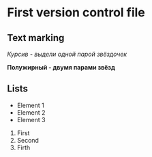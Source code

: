 # **First version control file**
## Text marking

*Курсив - выдели одной парой звёздочек*

**Полужирный - двумя парами звёзд**

## Lists
* Element 1
* Element 2
* Element 3

1. First
2. Second
3. Firth



